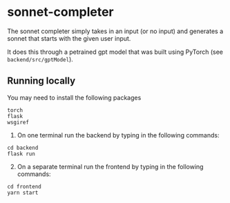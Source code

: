 # sonnet-completer
The sonnet completer simply takes in an input (or no input) and generates a sonnet that starts with the given user input.

It does this through a petrained gpt model that was built using PyTorch (see `backend/src/gptModel`).

## Running locally
You may need to install the following packages
```
torch
flask
wsgiref
```
1. On one terminal run the backend by typing in the following commands:
```
cd backend
flask run
```
2. On a separate terminal run the frontend by typing in the following commands:
```
cd frontend
yarn start
```